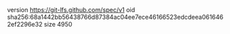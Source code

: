 version https://git-lfs.github.com/spec/v1
oid sha256:68a1442bb56438766d87384ac04ee7ece46166523edcdeea0616462ef2296e32
size 4950
